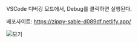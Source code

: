 VSCode 디버깅 모드에서, Debug를 클릭하면 실행된다.

배포사이트: 
https://zippy-sable-d089df.netlify.app/


![모기](https://github.com/user-attachments/assets/e93790ac-dbe8-4dbc-ab8b-b96b32ef099c)

